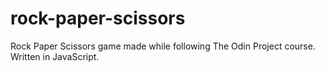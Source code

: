 # rock-paper-scissors
Rock Paper Scissors game made while following The Odin Project course. Written in JavaScript.
